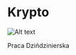 Krypto
======

![Alt text](https://github.com/Bresiu/Krypto/blob/master/Krypto/web_hi_res_512.png?raw=true "Logo")

Praca Dzińdzinierska
